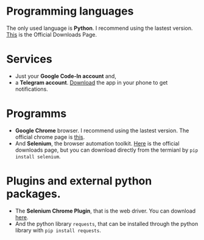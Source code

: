 # Programming languages
The only used language is **Python**. I recommend using the lastest version. [This](https://www.python.org/downloads/) is the Official Downloads Page.

# Services
- Just your **Google Code-In account** and,
- a **Telegram account**. [Download](https://play.google.com/store/apps/details?id=org.telegram.messenger) the app in your phone to get notifications.

# Programms
- **Google Chrome** browser. I recommend using the lastest version. The official chrome page is [this](https://www.google.com/chrome/).
- And **Selenium**, the browser automation toolkit. [Here](https://selenium.dev/downloads/) is the official downloads page, but you can download directly from the termianl by `pip install selenium`.

# Plugins and external python packages.
- The **Selenium Chrome Plugin**, that is the web driver. You can download [here](https://sites.google.com/a/chromium.org/chromedriver/).
- And the python library `requests`, that can be installed through the python library with `pip install requests`.
